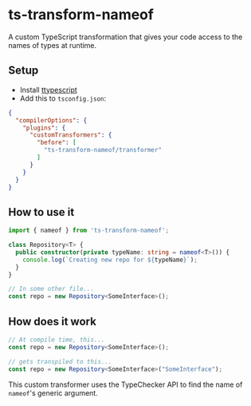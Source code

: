 # ts-transform-nameof

A custom TypeScript transformation that gives your code access to the names of types at runtime.

## Setup
- Install [ttypescript](https://github.com/cevek/ttypescript)
- Add this to `tsconfig.json`:
```json
{
  "compilerOptions": {
    "plugins": {
      "customTransformers": {
        "before": [
          "ts-transform-nameof/transformer"
        ]
      }
    }
  }
}
```

## How to use it
```typescript
import { nameof } from 'ts-transform-nameof';

class Repository<T> {
  public constructor(private typeName: string = nameof<T>()) {
    console.log(`Creating new repo for ${typeName}`);
  }
}

// In some other file...
const repo = new Repository<SomeInterface>();
```

## How does it work
```typescript
// At compile time, this...
const repo = new Repository<SomeInterface>();

// gets transpiled to this...
const repo = new Repository<SomeInterface>("SomeInterface");
```
This custom transformer uses the TypeChecker API to find the name of `nameof`'s generic argument.